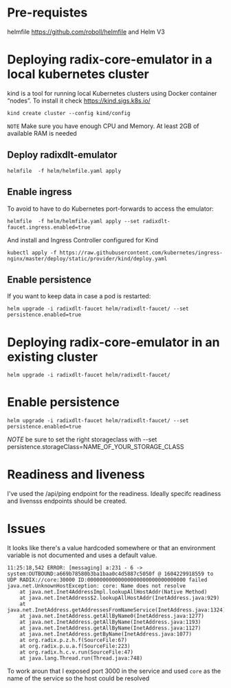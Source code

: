 # Pre-requistes

helmfile https://github.com/roboll/helmfile and Helm V3

# Deploying radix-core-emulator in a local kubernetes cluster
kind is a tool for running local Kubernetes clusters using Docker container “nodes”. To install it check https://kind.sigs.k8s.io/

```
kind create cluster --config kind/config
```

`NOTE`
Make sure you have enough CPU and Memory. At least 2GB of available RAM is needed

## Deploy radixdlt-emulator
```
helmfile  -f helm/helmfile.yaml apply
```

## Enable ingress
To avoid to have to do Kubernetes port-forwards to access the emulator:

```
helmfile  -f helm/helmfile.yaml apply --set radixdlt-faucet.ingress.enabled=true
```

And install and Ingress Controller configured for Kind
```
kubectl apply -f https://raw.githubusercontent.com/kubernetes/ingress-nginx/master/deploy/static/provider/kind/deploy.yaml
```

## Enable persistence
If you want to keep data in case a pod is restarted:
```
helm upgrade -i radixdlt-faucet helm/radixdlt-faucet/ --set persistence.enabled=true
```


# Deploying radix-core-emulator in an existing cluster
```
helm upgrade -i radixdlt-faucet helm/radixdlt-faucet/
```

# Enable persistence
```
helm upgrade -i radixdlt-faucet helm/radixdlt-faucet/ --set persistence.enabled=true
```

*NOTE* be sure to set the right storageclass with --set persistence.storageClass=NAME_OF_YOUR_STORAGE_CLASS


# Readiness and liveness
I've used the /api/ping endpoint for the readiness. Ideally specifc readiness and livensss endpoints should be created.


# Issues

It looks like there's a value hardcoded somewhere or that an environment variable is not documented and uses a default value.

```
11:25:18,542 ERROR: [messaging] a:231 - 6 -> system:OUTBOUND:a669b78580b3ba1baa0c4d5887c5050f @ 1604229918559 to UDP RADIX://core:30000 ID:00000000000000000000000000000000 failed
java.net.UnknownHostException: core: Name does not resolve
	at java.net.Inet4AddressImpl.lookupAllHostAddr(Native Method)
	at java.net.InetAddress$2.lookupAllHostAddr(InetAddress.java:929)
	at java.net.InetAddress.getAddressesFromNameService(InetAddress.java:1324)
	at java.net.InetAddress.getAllByName0(InetAddress.java:1277)
	at java.net.InetAddress.getAllByName(InetAddress.java:1193)
	at java.net.InetAddress.getAllByName(InetAddress.java:1127)
	at java.net.InetAddress.getByName(InetAddress.java:1077)
	at org.radix.p.z.h.f(SourceFile:67)
	at org.radix.p.u.a.f(SourceFile:223)
	at org.radix.h.c.v.run(SourceFile:47)
	at java.lang.Thread.run(Thread.java:748)
```

To work aroun that I exposed port 3000 in the service and used `core` as the name of the service so the host could be resolved


